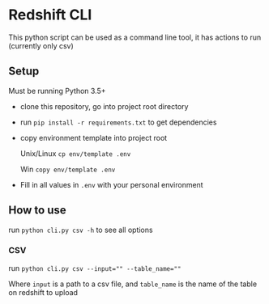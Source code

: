 # Redshift CLI

This python script can be used as a command line tool, it has actions to run (currently only csv)


## Setup
Must be running Python 3.5+

- clone this repository, go into project root directory

- run `pip install -r requirements.txt` to get dependencies

- copy environment template into project root

  Unix/Linux
  `cp env/template .env`

  Win
  `copy env/template .env`
  
- Fill in all values in `.env` with your personal environment

## How to use
run `python cli.py csv -h` to see all options

### CSV

run `python cli.py csv --input="" --table_name=""`

Where `input` is a path to a csv file, and `table_name` is the name of the table on redshift to upload

